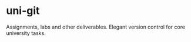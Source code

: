 # uni-git
Assignments, labs and other deliverables. Elegant version control for core university tasks.
